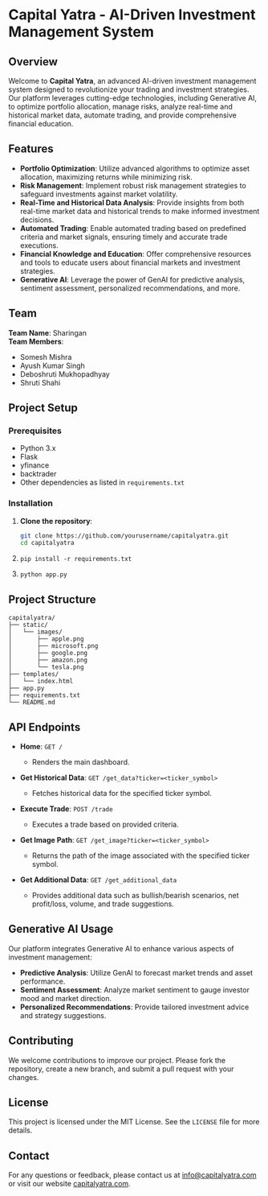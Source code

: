 # Capital Yatra - AI-Driven Investment Management System

## Overview

Welcome to **Capital Yatra**, an advanced AI-driven investment management system designed to revolutionize your trading and investment strategies. Our platform leverages cutting-edge technologies, including Generative AI, to optimize portfolio allocation, manage risks, analyze real-time and historical market data, automate trading, and provide comprehensive financial education.

## Features

- **Portfolio Optimization**: Utilize advanced algorithms to optimize asset allocation, maximizing returns while minimizing risk.
- **Risk Management**: Implement robust risk management strategies to safeguard investments against market volatility.
- **Real-Time and Historical Data Analysis**: Provide insights from both real-time market data and historical trends to make informed investment decisions.
- **Automated Trading**: Enable automated trading based on predefined criteria and market signals, ensuring timely and accurate trade executions.
- **Financial Knowledge and Education**: Offer comprehensive resources and tools to educate users about financial markets and investment strategies.
- **Generative AI**: Leverage the power of GenAI for predictive analysis, sentiment assessment, personalized recommendations, and more.

## Team

**Team Name**: Sharingan  
**Team Members**:
- Somesh Mishra
- Ayush Kumar Singh
- Deboshruti Mukhopadhyay
- Shruti Shahi

## Project Setup

### Prerequisites

- Python 3.x
- Flask
- yfinance
- backtrader
- Other dependencies as listed in `requirements.txt`

### Installation

1. **Clone the repository**:
   ```sh
   git clone https://github.com/yourusername/capitalyatra.git
   cd capitalyatra
   ```
2. ```
   pip install -r requirements.txt
   ```
3. ```
   python app.py
   ```
## Project Structure
```
capitalyatra/
├── static/
│   └── images/
│       ├── apple.png
│       ├── microsoft.png
│       ├── google.png
│       ├── amazon.png
│       └── tesla.png
├── templates/
│   └── index.html
├── app.py
├── requirements.txt
└── README.md
```
## API Endpoints

- **Home**: `GET /`
  - Renders the main dashboard.

- **Get Historical Data**: `GET /get_data?ticker=<ticker_symbol>`
  - Fetches historical data for the specified ticker symbol.

- **Execute Trade**: `POST /trade`
  - Executes a trade based on provided criteria.

- **Get Image Path**: `GET /get_image?ticker=<ticker_symbol>`
  - Returns the path of the image associated with the specified ticker symbol.

- **Get Additional Data**: `GET /get_additional_data`
  - Provides additional data such as bullish/bearish scenarios, net profit/loss, volume, and trade suggestions.

## Generative AI Usage

Our platform integrates Generative AI to enhance various aspects of investment management:

- **Predictive Analysis**: Utilize GenAI to forecast market trends and asset performance.
- **Sentiment Assessment**: Analyze market sentiment to gauge investor mood and market direction.
- **Personalized Recommendations**: Provide tailored investment advice and strategy suggestions.

## Contributing

We welcome contributions to improve our project. Please fork the repository, create a new branch, and submit a pull request with your changes.

## License

This project is licensed under the MIT License. See the `LICENSE` file for more details.

## Contact

For any questions or feedback, please contact us at [info@capitalyatra.com](mailto:info@capitalyatra.com) or visit our website [capitalyatra.com](https://capitalyatra.com).

